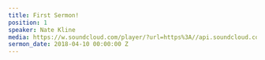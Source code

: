 ```yaml
---
title: First Sermon!
position: 1
speaker: Nate Kline
media: https://w.soundcloud.com/player/?url=https%3A//api.soundcloud.com/tracks/339767079&color=%23ff5500&auto_play=false&hide_related=false&show_comments=true&show_user=true&show_reposts=false&show_teaser=true&visual=true
sermon_date: 2018-04-10 00:00:00 Z
---
```


